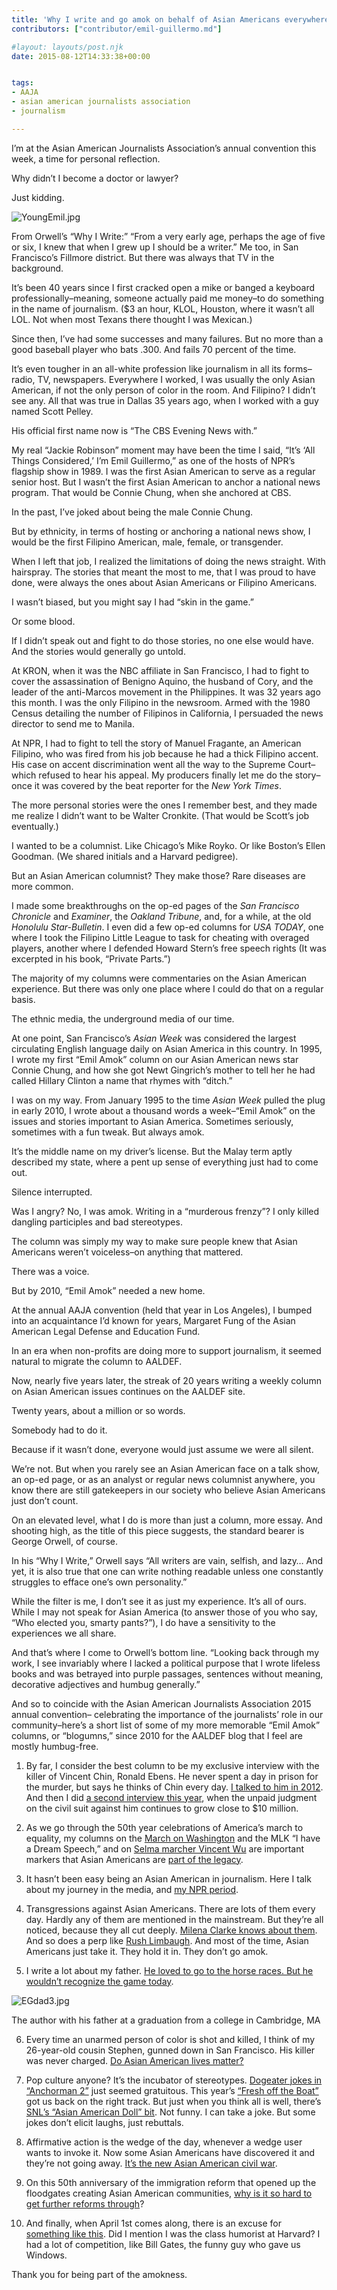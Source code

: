 ```yaml
---
title: 'Why I write and go amok on behalf of Asian Americans everywhere'
contributors: ["contributor/emil-guillermo.md"]

#layout: layouts/post.njk
date: 2015-08-12T14:33:38+00:00


tags:
- AAJA
- asian american journalists association
- journalism

---
```


I’m at the Asian American Journalists Association’s annual convention this week,
a time for personal reflection.

Why didn’t I become a doctor or lawyer?

Just kidding.

![YoungEmil.jpg](/uploads/YoungEmil.jpg)

From Orwell’s “Why I Write:”  “From a very early age, perhaps the age of five or
six, I knew that when I grew up I should be a writer.” Me too, in San
Francisco’s Fillmore district. But there was always that TV in the background.

It’s been 40 years since I first cracked open a mike or banged a keyboard
professionally–meaning, someone actually paid me money–to do something in the
name of journalism. ($3 an hour, KLOL, Houston, where it wasn’t all LOL. Not
when most Texans there thought I was Mexican.)

Since then, I’ve had some successes and many failures. But no more than a good
baseball player who bats .300. And fails 70 percent of the time.

It’s even tougher in an all-white profession like journalism in all its
forms–radio, TV, newspapers. Everywhere I worked, I was usually the only Asian
American, if not the only person of color in the room. And Filipino? I didn’t
see any. All that was true in Dallas 35 years ago, when I worked with a guy
named Scott Pelley.

His official first name now is “The CBS Evening News with.”

My real “Jackie Robinson” moment may have been the time I said, “It’s ‘All
Things Considered,’ I’m Emil Guillermo,” as one of the hosts of NPR’s flagship
show in 1989. I was the first Asian American to serve as a regular senior host.
But I wasn’t the first Asian American to anchor a national news program. That
would be Connie Chung, when she anchored at CBS.

In the past, I’ve joked about being the male Connie Chung.

But by ethnicity, in terms of hosting or anchoring a national news show, I would
be the first Filipino American, male, female, or transgender.

When I left that job, I realized the limitations of doing the news straight.
With hairspray. The stories that meant the most to me, that I was proud to have
done, were always the ones about Asian Americans or Filipino Americans.

I wasn’t biased, but you might say I had “skin in the game.”

Or some blood.

If I didn’t speak out and fight to do those stories, no one else would have. And
the stories would generally go untold.

At KRON, when it was the NBC affiliate in San Francisco, I had to fight to cover
the assassination of Benigno Aquino, the husband of Cory, and the leader of the
anti-Marcos movement in the Philippines. It was 32 years ago this month. I was
the only Filipino in the newsroom. Armed with the 1980 Census detailing the
number of Filipinos in California, I persuaded the news director to send me to
Manila.

At NPR, I had to fight to tell the story of Manuel Fragante, an American
Filipino, who was fired from his job because he had a thick Filipino accent. His
case on accent discrimination went all the way to the Supreme Court–which
refused to hear his appeal. My producers finally let me do the story–once it was
covered by the beat reporter for the _New York Times_.

The more personal stories were the ones I remember best, and they made me
realize I didn’t want to be Walter Cronkite. (That would be Scott’s job
eventually.)

I wanted to be a columnist. Like Chicago’s Mike Royko. Or like Boston’s Ellen
Goodman. (We shared initials and a Harvard pedigree).

But an Asian American columnist? They make those? Rare diseases are more common.

I made some breakthroughs on the op-ed pages of the _San Francisco Chronicle_
and _Examiner_, the _Oakland Tribune_, and, for a while, at the old _Honolulu
Star-Bulletin_. I even did a few op-ed columns for _USA TODAY_, one where I took
the Filipino Little League to task for cheating with overaged players, another
where I defended Howard Stern’s free speech rights (It was excerpted in his
book, “Private Parts.”)

The majority of my columns were commentaries on the Asian American experience.
But there was only one place where I could do that on a regular basis.

The ethnic media, the underground media of our time.

At one point, San Francisco’s _Asian Week_ was considered the largest
circulating English language daily on Asian America in this country. In 1995, I
wrote my first “Emil Amok” column on our Asian American news star Connie Chung,
and how she got Newt Gingrich’s mother to tell her he had called Hillary Clinton
a name that rhymes with “ditch.”

I was on my way. From January 1995 to the time _Asian Week_ pulled the plug in
early 2010, I wrote about a thousand words a week–“Emil Amok” on the issues and
stories important to Asian America. Sometimes seriously, sometimes with a fun
tweak. But always amok.

It’s the middle name on my driver’s license. But the Malay term aptly described
my state, where a pent up sense of everything just had to come out.

Silence interrupted.

Was I angry? No, I was amok. Writing in a “murderous frenzy”? I only killed
dangling participles and bad stereotypes.

The column was simply my way to make sure people knew that Asian Americans
weren’t voiceless–on anything that mattered.

There was a voice.

But by 2010, “Emil Amok” needed a new home.

At the annual AAJA convention (held that year in Los Angeles), I bumped into an
acquaintance I’d known for years, Margaret Fung of the Asian American Legal
Defense and Education Fund.

In an era when non-profits are doing more to support journalism, it seemed
natural to migrate the column to AALDEF.

Now, nearly five years later, the streak of 20 years writing a weekly column on
Asian American issues continues on the AALDEF site.

Twenty years, about a million or so words.

Somebody had to do it.

Because if it wasn’t done, everyone would just assume we were all silent.

We’re not. But when you rarely see an Asian American face on a talk show, an
op-ed page, or as an analyst or regular news columnist anywhere, you know there
are still gatekeepers in our society who believe Asian Americans just don’t
count.

On an elevated level, what I do is more than just a column, more essay. And
shooting high, as the title of this piece suggests, the standard bearer is
George Orwell, of course.

In his “Why I Write,” Orwell says “All writers are vain, selfish, and lazy… And
yet, it is also true that one can write nothing readable unless one constantly
struggles to efface one’s own personality.”

While the filter is me, I don’t see it as just my experience. It’s all of ours.
While I may not speak for Asian America (to answer those of you who say, “Who
elected you, smarty pants?”), I do have a sensitivity to the experiences we all
share.

And that’s where I come to Orwell’s bottom line. “Looking back through my work,
I see invariably where I lacked a political purpose that I wrote lifeless books
and was betrayed into purple passages, sentences without meaning, decorative
adjectives and humbug generally.”

And so to coincide with the Asian American Journalists Association 2015 annual
convention– celebrating the importance of the journalists’ role in our
community–here’s a short list of some of my more memorable “Emil Amok” columns,
or “blogumns,” since 2010 for the AALDEF blog that I feel are mostly
humbug-free.

1.  By far, I consider the best column to be my exclusive interview with the
killer of Vincent Chin, Ronald Ebens. He never spent a day in prison for the
murder, but says he thinks of Chin every day. [I talked to him in 2012](/blog/ronald-ebens-the-man-who-killed-vincent-chin-apologizes-30-years-later/).
And then I did [a second interview this year](/blog/emil-guillermo-ronald-ebens-vincent-chins-killer-denies-getting-windfall-in-new-interview-2/),
when the unpaid judgment on the civil suit against him continues to grow close
to $10 million.

2.  As we go through the 50th year celebrations of America’s march to equality,
my columns on the [March on Washington](/blog/asian-americans-join-the-50th-anniversary-march-on-washington/)
and the MLK “I have a Dream Speech,” and on [Selma marcher Vincent Wu](/blog/emil-guillermo-vincent-wus-birthday-memories-selma-1965-martin-luther-king/)
are important markers that Asian Americans are [part of the legacy](/blog/emil-guillermo-everywhere-selma-todd-endo-and-the-civil-rights-fight-in-media/).

3.  It hasn’t been easy being an Asian American in journalism. Here I talk about
my journey in the media, and [my NPR period](/blog/emil-guillermo-on-labor-day-cnn-npr-and-a-cross-country-drive/).

4.  Transgressions against Asian Americans. There are lots of them every day.
Hardly any of them are mentioned in the mainstream. But they’re all noticed,
because they all cut deeply. [Milena Clarke knows about them](/blog/racism-milena-clarkes-old-fashioned-experience-vs-the-new-kind-after-the-asiana-crash/).
And so does a perp like [Rush Limbaugh](/blog/rush-limbaugh-and-the-acceptance-of-low-level-racism-against-asian-americans/).
And most of the time, Asian Americans just take it. They hold it in. They don’t
go amok.

5.  I write a lot about my father. [He loved to go to the horse races. But he wouldn’t recognize the game today](/blog/not-my-fathers-horse-races/).

![EGdad3.jpg](/uploads/EGdad3.jpg)

The author with his father at a graduation from a college in Cambridge, MA

6. Every time an unarmed person of color is shot and killed, I think of my
26-year-old cousin Stephen, gunned down in San Francisco. His killer was never
charged. [Do Asian American lives matter?](/blog/emil-guillermo-do-asian-american-lives-matter/)

7. Pop culture anyone? It’s the incubator of stereotypes. [Dogeater jokes in “Anchorman 2”](/blog/anchorman-2-movie-didnt-need-racist-ethnic-joke-against-filipinos/)
just seemed gratuitous. This year’s [“Fresh off the Boat”](/blog/emil-guillermo-is-fresh-off-the-boat-historical-or-the-taming-of-eddie-huang/)
got us back on the right track. But just when you think all is well, there’s
[SNL’s “Asian American Doll” bit](/blog/emil-guillermo-saturday-night-live-tv-ad-parody-on-asian-american-doll-is-downright-racist/).
Not funny. I can take a joke. But some jokes don’t elicit laughs, just
rebuttals.

8. Affirmative action is the wedge of the day, whenever a wedge user wants to
invoke it. Now some Asian Americans have discovered it and they’re not going
away. [It’s the new Asian American civil war](/blog/emil-guillermo-the-new-asian-american-civil-war-over-affirmative-action/).

9.  On this 50th anniversary of the immigration reform that opened up the
floodgates creating Asian American communities, [why is it so hard to get further reforms through](/blog/immigration-mark-up-waving-a-fan-to-clear-the-stink-of-compromise/)?

10. And finally, when April 1st comes along, there is an excuse for [something like this](/blog/wrong-admissions-notices-sent-to-college-applicants-company-says-color-blind-admissions-influenced-s/).
Did I mention I was the class humorist at Harvard? I had a lot of competition,
like Bill Gates, the funny guy who gave us Windows.

Thank you for being part of the amokness.
